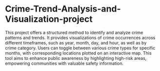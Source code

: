 # Crime-Trend-Analysis-and-Visualization-project
This project offers a structured method to identify and analyze crime patterns and trends. It provides visualizations of crime occurrences across different timeframes, such as year, month, day, and hour, as well as by crime category. Users can toggle between various crime types for specific months, with corresponding locations plotted on an interactive map. This tool aims to enhance public awareness by highlighting high-risk areas, empowering communities with valuable safety information.
